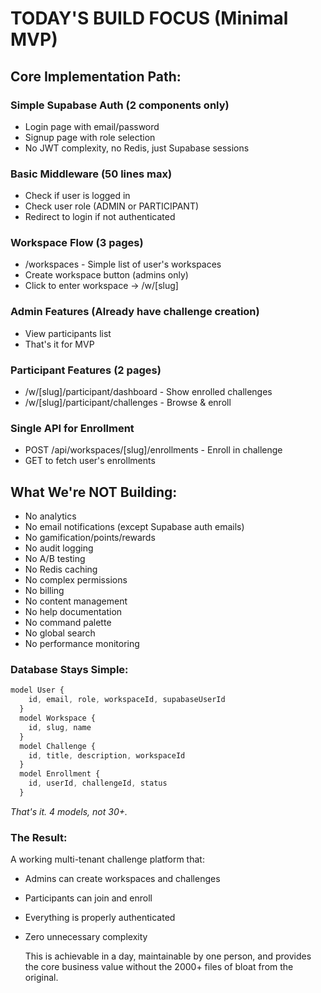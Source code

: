 # TODAY'S BUILD FOCUS (Minimal MVP)

## Core Implementation Path:

### Simple Supabase Auth (2 components only)

- Login page with email/password
- Signup page with role selection
- No JWT complexity, no Redis, just Supabase sessions

### Basic Middleware (50 lines max)

- Check if user is logged in
- Check user role (ADMIN or PARTICIPANT)
- Redirect to login if not authenticated

### Workspace Flow (3 pages)

- /workspaces - Simple list of user's workspaces
- Create workspace button (admins only)
- Click to enter workspace → /w/[slug]

### Admin Features (Already have challenge creation)

- View participants list
- That's it for MVP

### Participant Features (2 pages)

- /w/[slug]/participant/dashboard - Show enrolled challenges
- /w/[slug]/participant/challenges - Browse & enroll

### Single API for Enrollment

- POST /api/workspaces/[slug]/enrollments - Enroll in challenge
- GET to fetch user's enrollments

## What We're NOT Building:

- No analytics
- No email notifications (except Supabase auth emails)
- No gamification/points/rewards
- No audit logging
- No A/B testing
- No Redis caching
- No complex permissions
- No billing
- No content management
- No help documentation
- No command palette
- No global search
- No performance monitoring

### Database Stays Simple:

```typescript
model User {
    id, email, role, workspaceId, supabaseUserId
  }
  model Workspace {
    id, slug, name
  }
  model Challenge {
    id, title, description, workspaceId
  }
  model Enrollment {
    id, userId, challengeId, status
  }
```

  *That's it. 4 models, not 30+.*

### The Result:

  A working multi-tenant challenge platform that:

- Admins can create workspaces and challenges
- Participants can join and enroll
- Everything is properly authenticated
- Zero unnecessary complexity

  This is achievable in a day, maintainable by one person, and provides the core business value without the 2000+ files of bloat from the
  original.
